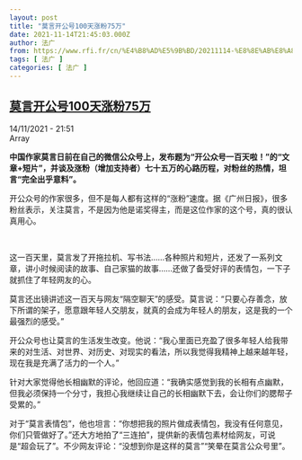 ```yaml
---
layout: post
title: "莫言开公号100天涨粉75万"
date: 2021-11-14T21:45:03.000Z
author: 法广
from: https://www.rfi.fr/cn/%E4%B8%AD%E5%9B%BD/20211114-%E8%8E%AB%E8%A8%80%E5%BC%80%E5%85%AC%E5%8F%B7100%E5%A4%A9%E6%B6%A8%E7%B2%8975%E4%B8%87
tags: [ 法广 ]
categories: [ 法广 ]
---
```

<!--1636926303000-->
[莫言开公号100天涨粉75万](https://www.rfi.fr/cn/%E4%B8%AD%E5%9B%BD/20211114-%E8%8E%AB%E8%A8%80%E5%BC%80%E5%85%AC%E5%8F%B7100%E5%A4%A9%E6%B6%A8%E7%B2%8975%E4%B8%87)
------

<div>
<div>14/11/2021 - 21:51</div>Array<p><strong>                    中国作家莫言日前在自己的微信公众号上，发布题为“开公众号一百天啦！”的“文章+短片”，并谈及涨粉（增加支持者）七十五万的心路历程，对粉丝的热情，坦言“完全出乎意料”。                </strong></p><div >                    <p>开公众号的作家很多，但不是每人都有这样的“涨粉”速度。据《广州日报》，很多粉丝表示，关注莫言，不是因为他是诺奖得主，而是这位作家的这个号，真的很认真用心。</p><p> </p><p>这一百天里，莫言发了开拖拉机、写书法……各种照片和短片，还发了一系列文章，讲小时候阅读的故事、自己家猫的故事……还做了备受好评的表情包，一下子就抓住了年轻网友的心。</p><p>莫言还出镜讲述这一百天与网友“隔空聊天”的感受。莫言说：“只要心存善念，放下所谓的架子，愿意跟年轻人交朋友，就真的会成为年轻人的朋友，这是我的一个最强烈的感受。”</p><p>开公众号也让莫言的生活发生改变。他说：“我心里面已充盈了很多年轻人给我带来的对生活、对世界、对历史、对现实的看法，所以我觉得我精神上越来越年轻，现在我是充满了活力的一个人。”</p><p>针对大家觉得他长相幽默的评论，他回应道：“我确实感觉到我的长相有点幽默，但我必须保持一个分寸，我担心我继续让自己的长相幽默下去，会让你们的腮帮子受累的。”</p><p>对于“莫言表情包”，他也坦言：“你想把我的照片做成表情包，我没有任何意见，你们只管做好了。”还大方地拍了“三连拍”，提供新的表情包素材给网友，可说是“超会玩了”。不少网友评论：“没想到你是这样的莫言”“笑晕在莫言公众号里”。</p>                                            <div data-selfpromo-newsletter>    </div>    <div data-selfpromo-app>    </div>                </div>
</div>
